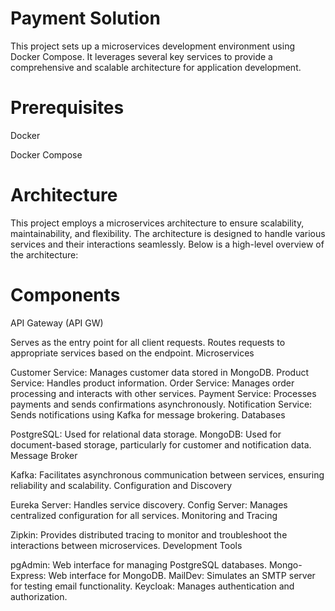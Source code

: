 
# Payment Solution

This project sets up a microservices development environment using Docker Compose. It leverages several key services to provide a comprehensive and scalable architecture for application development.

# Prerequisites
Docker

Docker Compose
# Architecture
This project employs a microservices architecture to ensure scalability, maintainability, and flexibility. The architecture is designed to handle various services and their interactions seamlessly. Below is a high-level overview of the architecture:

# Components
API Gateway (API GW)


Serves as the entry point for all client requests.
Routes requests to appropriate services based on the endpoint.
Microservices

Customer Service: Manages customer data stored in MongoDB.
Product Service: Handles product information.
Order Service: Manages order processing and interacts with other services.
Payment Service: Processes payments and sends confirmations asynchronously.
Notification Service: Sends notifications using Kafka for message brokering.
Databases

PostgreSQL: Used for relational data storage.
MongoDB: Used for document-based storage, particularly for customer and notification data.
Message Broker

Kafka: Facilitates asynchronous communication between services, ensuring reliability and scalability.
Configuration and Discovery

Eureka Server: Handles service discovery.
Config Server: Manages centralized configuration for all services.
Monitoring and Tracing

Zipkin: Provides distributed tracing to monitor and troubleshoot the interactions between microservices.
Development Tools

pgAdmin: Web interface for managing PostgreSQL databases.
Mongo-Express: Web interface for MongoDB.
MailDev: Simulates an SMTP server for testing email functionality.
Keycloak: Manages authentication and authorization.
